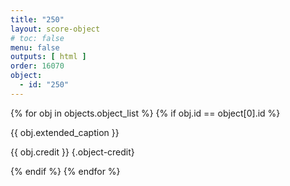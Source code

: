 ```yaml
---
title: "250"
layout: score-object
# toc: false
menu: false
outputs: [ html ]
order: 16070
object:
  - id: "250"
---
```


{% for obj in objects.object_list %}
{% if obj.id == object[0].id %}

{{ obj.extended_caption }}

{{ obj.credit }} {.object-credit}

{% endif %}
{% endfor %}
